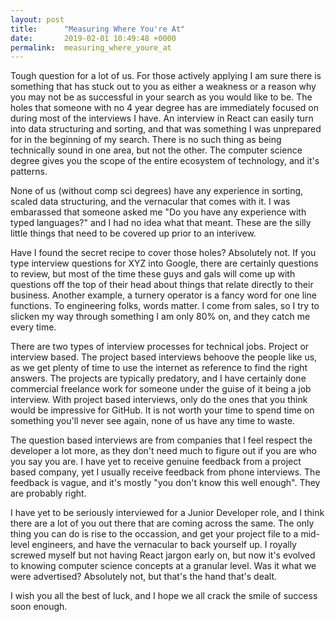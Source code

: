 ```yaml
---
layout: post
title:      "Measuring Where You're At"
date:       2019-02-01 10:49:48 +0000
permalink:  measuring_where_youre_at
---
```



Tough question for a lot of us. For those actively applying I am sure there is something that has stuck out to you as either a weakness or a reason why you may not be as successful in your search as you would like to be. The holes that someone with no 4 year degree has are immediately focused on during most of the interviews I have. An interview in React can easily turn into data structuring and sorting, and that was something I was unprepared for in the beginning of my search. There is no such thing as being technically sound in one area, but not the other. The computer science degree gives you the scope of the entire ecosystem of technology, and it's patterns. 

None of us (without comp sci degrees) have any experience in sorting, scaled data structuring, and the vernacular that comes with it. I was embarassed that someone asked me "Do you have any experience with typed languages?" and I had no idea what that meant. These are the silly little things that need to be covered up prior to an interivew. 

Have I found the secret recipe to cover those holes? Absolutely not. If you type interview questions for XYZ into Google, there are certainly questions to review, but most of the time these guys and gals will come up with questions off the top of their head about things that relate directly to their business. Another example, a turnery operator is a fancy word for one line functions. To engineering folks, words matter. I come from sales, so I try to slicken my way through something I am only 80% on, and they catch me every time. 

There are two types of interview processes for technical jobs. Project or interview based. The project based interviews behoove the people like us, as we get plenty of time to use the internet as reference to find the right answers. The projects are typically predatory, and I have certainly done commercial freelance work for someone under the guise of it being a job interview. With project based interviews, only do the ones that you think would be impressive for GitHub. It is not worth your time to spend time on something you'll never see again, none of us have any time to waste.

The question based interviews are from companies that I feel respect the developer a lot more, as they don't need much to figure out if you are who you say you are. I have yet to receive genuine feedback from a project based company, yet I usually receive feedback from phone interviews. The feedback is vague, and it's mostly "you don't know this well enough". They are probably right. 

I have yet to be seriously interviewed for a Junior Developer role, and I think there are a lot of you out there that are coming across the same. The only thing you can do is rise to the occassion, and get your project file to a mid-level engineers, and have the vernacular to back yourself up. I royally screwed myself but not having React jargon early on, but now it's evolved to knowing computer science concepts at a granular level. Was it what we were advertised? Absolutely not, but that's the hand that's dealt.

I wish you all the best of luck, and I hope we all crack the smile of success soon enough. 
